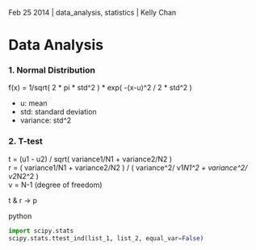 Feb 25 2014 | data_analysis, statistics | Kelly Chan
# Data Analysis

### 1. Normal Distribution

f(x) = 1/sqrt( 2 * pi * std^2 ) * exp( -(x-u)^2 / 2 * std^2 )

- u: mean
- std: standard deviation
- variance: std^2


### 2. T-test

t = (u1 - u2) / sqrt( variance1/N1 + variance2/N2 )  
r = ( variance1/N1 + variance2/N2 ) / ( variance^2/ v1*N1^2 + variance^2/ v2*N2^2 )  
v = N-1 (degree of freedom)

t & r -> p  

python
```python
import scipy.stats
scipy.stats.ttest_ind(list_1, list_2, equal_var=False)
```
